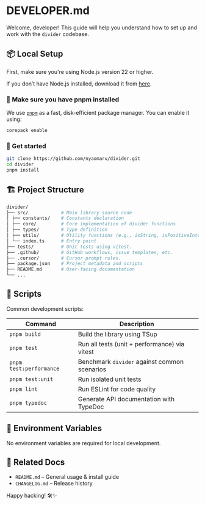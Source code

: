 # DEVELOPER.md

Welcome, developer! This guide will help you understand how to set up and work with the `divider` codebase.

## 📦 Local Setup

First, make sure you're using Node.js version 22 or higher.

If you don’t have Node.js installed, download it from [here](https://nodejs.org/en/download).

### 📌 Make sure you have pnpm installed

We use [`pnpm`](https://pnpm.io/) as a fast, disk-efficient package manager.
You can enable it using:

```bash
corepack enable
```

### 🚀 Get started

```bash
git clone https://github.com/nyaomaru/divider.git
cd divider
pnpm install
```

## 🏗 Project Structure

```bash
divider/
├── src/            # Main library source code
│ ├── constants/    # Constants declaration
│ ├── core/         # Core implementation of divider functions
│ ├── types/        # Type definition
│ ├── utils/        # Utility functions (e.g., isString, isPositiveInteger)
│ └── index.ts      # Entry point
├── tests/          # Unit tests using vitest.
├── .github/        # GitHub workflows, issue templates, etc.
├── .cursor/        # Cursor prompt rules.
├── package.json    # Project metadata and scripts
├── README.md       # User-facing documentation
└── ...
```

## 🧪 Scripts

Common development scripts:

| Command                 | Description                                   |
| ----------------------- | --------------------------------------------- |
| `pnpm build`            | Build the library using TSup                  |
| `pnpm test`             | Run all tests (unit + performance) via vitest |
| `pnpm test:performance` | Benchmark `divider` against common scenarios  |
| `pnpm test:unit`        | Run isolated unit tests                       |
| `pnpm lint`             | Run ESLint for code quality                   |
| `pnpm typedoc`          | Generate API documentation with TypeDoc       |

## 🌱 Environment Variables

No environment variables are required for local development.

## 🔗 Related Docs

- `README.md` – General usage & install guide
- `CHANGELOG.md` – Release history

Happy hacking! 🛠✨
